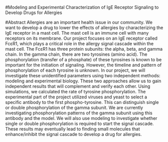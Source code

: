 #Modeling and Experimental Characterization of IgE Receptor Signaling to Develop Drugs for Allergies

#Abstract
Allergies are an important health issue in our community. We want to develop a drug to lower the effects of allergies by characterizing the IgE receptor in a mast cell. The mast cell is an immune cell with many receptors on its membrane. Our project focuses on an IgE receptor called FcεR1, which plays a critical role in the allergy signal cascade within the mast cell.
The FcεR1 has three protein subunits: the alpha, beta, and gamma chain. In the gamma chain, there are two tyrosines (amino acid). The phosphorylation (transfer of a phosphate) of these tyrosines is known to be important for the initiation of signaling. However, the timeline and pattern of phosphorylation of each tyrosine is unknown. In our project, we will investigate these unidentified parameters using two independent methods: modeling and experimental biology. These two approaches allow us to gain independent results that will complement and verify each other.
Using simulations, we calculated the rate of tyrosine phosphorylation. The experimental part of the project utilized viruses and yeast to select a specific antibody to the first phospho-tyrosine. This can distinguish single or double phosphorylation of the gamma subunit.
We are currently investigating phosphorylation patterns of the gamma subunit using this antibody and the model. We will also use modeling to investigate whether single or double phosphorylation is required to start the signal cascade. These results may eventually lead to finding small molecules that enhance/inhibit the signal cascade to develop a drug for allergies.
